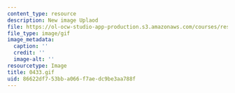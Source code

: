 ```yaml
---
content_type: resource
description: New image Uplaod
file: https://ol-ocw-studio-app-production.s3.amazonaws.com/courses/res-21g-01-kana-spring-2010/86622df753bba066f7aedc9be3aa788f_0433.gif
file_type: image/gif
image_metadata:
  caption: ''
  credit: ''
  image-alt: ''
resourcetype: Image
title: 0433.gif
uid: 86622df7-53bb-a066-f7ae-dc9be3aa788f
---
```

